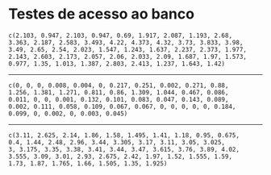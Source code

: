# Testes de acesso ao banco

    c(2.103, 0.947, 2.103, 0.947, 0.69, 1.917, 2.087, 1.193, 2.68, 
    3.363, 2.187, 2.583, 3.493, 4.22, 4.373, 4.32, 3.73, 3.833, 3.98, 
    3.49, 2.65, 2.54, 2.023, 1.547, 1.243, 1.637, 2.237, 2.373, 1.977, 
    2.143, 2.603, 2.173, 2.057, 2.06, 2.033, 2.09, 1.687, 1.97, 1.573, 
    0.977, 1.35, 1.013, 1.387, 2.803, 2.413, 1.237, 1.643, 1.42)

---

    c(0, 0, 0, 0.008, 0.004, 0, 0.217, 0.251, 0.002, 0.271, 0.88, 
    1.256, 1.381, 1.271, 0.811, 0.86, 1.309, 1.044, 0.467, 0.086, 
    0.011, 0, 0, 0.001, 0.132, 0.101, 0.083, 0.047, 0.143, 0.089, 
    0.002, 0.111, 0.058, 0.109, 0.067, 0.067, 0, 0, 0, 0, 0, 0.184, 
    0.099, 0, 0.002, 0, 0.003, 0.045)

---

    c(3.11, 2.625, 2.14, 1.86, 1.58, 1.495, 1.41, 1.18, 0.95, 0.675, 
    0.4, 1.44, 2.48, 2.96, 3.44, 3.305, 3.17, 3.11, 3.05, 3.025, 
    3, 3.175, 3.35, 3.38, 3.41, 3.44, 3.47, 3.615, 3.76, 3.89, 4.02, 
    3.555, 3.09, 3.01, 2.93, 2.675, 2.42, 1.97, 1.52, 1.555, 1.59, 
    1.73, 1.87, 1.765, 1.66, 1.505, 1.35, 1.925)

